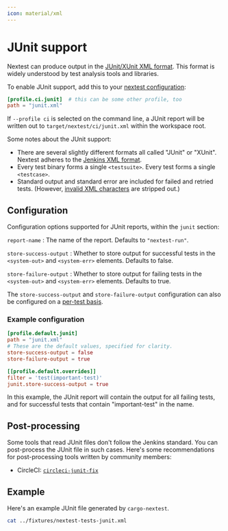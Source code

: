 ```yaml
---
icon: material/xml
---
```


# JUnit support

Nextest can produce output in the [JUnit/XUnit XML format](https://llg.cubic.org/docs/junit/). This format is widely understood by test analysis tools and libraries.

To enable JUnit support, add this to your [nextest configuration](../configuration/index.md):

```toml title="Basic JUnit configuration in <code>.config/nextest.toml</code>"
[profile.ci.junit]  # this can be some other profile, too
path = "junit.xml"
```

If `--profile ci` is selected on the command line, a JUnit report will be written out to `target/nextest/ci/junit.xml` within the workspace root.

Some notes about the JUnit support:

- There are several slightly different formats all called "JUnit" or "XUnit". Nextest adheres to the [Jenkins XML format](https://llg.cubic.org/docs/junit/).
- Every test binary forms a single `<testsuite>`. Every test forms a single `<testcase>`.
- Standard output and standard error are included for failed and retried tests. (However, [invalid XML characters](https://en.wikipedia.org/wiki/Valid_characters_in_XML) are stripped out.)

## Configuration

Configuration options supported for JUnit reports, within the `junit` section:

`report-name`
: The name of the report. Defaults to `"nextest-run"`.

`store-success-output`
: Whether to store output for successful tests in the `<system-out>` and `<system-err>` elements. Defaults to false.

`store-failure-output`
: Whether to store output for failing tests in the `<system-out>` and `<system-err>` elements. Defaults to true.

The `store-success-output` and `store-failure-output` configuration can also be configured on a [per-test basis](../configuration/per-test-overrides.md).

### Example configuration

```toml title="Per-test JUnit settings"
[profile.default.junit]
path = "junit.xml"
# These are the default values, specified for clarity.
store-success-output = false
store-failure-output = true

[[profile.default.overrides]]
filter = 'test(important-test)'
junit.store-success-output = true
```

In this example, the JUnit report will contain the output for all failing tests, and for successful tests that contain "important-test" in the name.

## Post-processing

Some tools that read JUnit files don't follow the Jenkins standard. You can post-process the JUnit file in such cases. Here's some recommendations for post-processing tools written by community members:

- CircleCI: [`circleci-junit-fix`](https://github.com/conradludgate/circleci-junit-fix)

## Example

Here's an example JUnit file generated by `cargo-nextest`.

```bash exec="true" result="xml"
cat ../fixtures/nextest-tests-junit.xml
```
